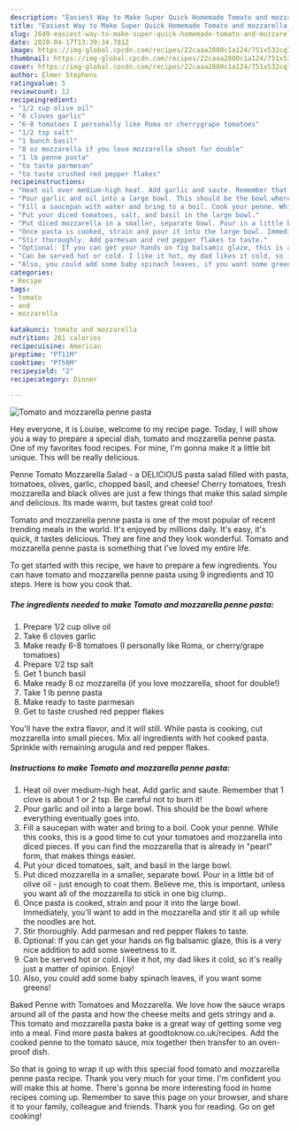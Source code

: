 ```yaml
---
description: "Easiest Way to Make Super Quick Homemade Tomato and mozzarella penne pasta"
title: "Easiest Way to Make Super Quick Homemade Tomato and mozzarella penne pasta"
slug: 2649-easiest-way-to-make-super-quick-homemade-tomato-and-mozzarella-penne-pasta
date: 2020-04-17T13:39:34.781Z
image: https://img-global.cpcdn.com/recipes/22caaa2880c1a124/751x532cq70/tomato-and-mozzarella-penne-pasta-recipe-main-photo.jpg
thumbnail: https://img-global.cpcdn.com/recipes/22caaa2880c1a124/751x532cq70/tomato-and-mozzarella-penne-pasta-recipe-main-photo.jpg
cover: https://img-global.cpcdn.com/recipes/22caaa2880c1a124/751x532cq70/tomato-and-mozzarella-penne-pasta-recipe-main-photo.jpg
author: Elmer Stephens
ratingvalue: 5
reviewcount: 12
recipeingredient:
- "1/2 cup olive oil"
- "6 cloves garlic"
- "6-8 tomatoes I personally like Roma or cherrygrape tomatoes"
- "1/2 tsp salt"
- "1 bunch basil"
- "8 oz mozzarella if you love mozzarella shoot for double"
- "1 lb penne pasta"
- "to taste parmesan"
- "to taste crushed red pepper flakes"
recipeinstructions:
- "Heat oil over medium-high heat. Add garlic and saute. Remember that 1 clove is about 1 or 2 tsp. Be careful not to burn it!"
- "Pour garlic and oil into a large bowl. This should be the bowl where everything eventually goes into."
- "Fill a saucepan with water and bring to a boil. Cook your penne. While this cooks, this is a good time to cut your tomatoes and mozzarella into diced pieces. If you can find the mozzarella that is already in &#34;pearl&#34; form, that makes things easier."
- "Put your diced tomatoes, salt, and basil in the large bowl."
- "Put diced mozzarella in a smaller, separate bowl. Pour in a little bit of olive oil - just enough to coat them. Believe me, this is important, unless you want all of the mozzarella to stick in one big clump.."
- "Once pasta is cooked, strain and pour it into the large bowl. Immediately, you&#39;ll want to add in the mozzarella and stir it all up while the noodles are hot."
- "Stir thoroughly. Add parmesan and red pepper flakes to taste."
- "Optional: If you can get your hands on fig balsamic glaze, this is a very nice addition to add some sweetness to it."
- "Can be served hot or cold. I like it hot, my dad likes it cold, so it&#39;s really just a matter of opinion. Enjoy!"
- "Also, you could add some baby spinach leaves, if you want some greens!"
categories:
- Recipe
tags:
- tomato
- and
- mozzarella

katakunci: tomato and mozzarella 
nutrition: 261 calories
recipecuisine: American
preptime: "PT11M"
cooktime: "PT50M"
recipeyield: "2"
recipecategory: Dinner

---
```



![Tomato and mozzarella penne pasta](https://img-global.cpcdn.com/recipes/22caaa2880c1a124/751x532cq70/tomato-and-mozzarella-penne-pasta-recipe-main-photo.jpg)

Hey everyone, it is Louise, welcome to my recipe page. Today, I will show you a way to prepare a special dish, tomato and mozzarella penne pasta. One of my favorites food recipes. For mine, I'm gonna make it a little bit unique. This will be really delicious.

Penne Tomato Mozzarella Salad - a DELICIOUS pasta salad filled with pasta, tomatoes, olives, garlic, chopped basil, and cheese! Cherry tomatoes, fresh mozzarella and black olives are just a few things that make this salad simple and delicious. Its made warm, but tastes great cold too!

Tomato and mozzarella penne pasta is one of the most popular of recent trending meals in the world. It's enjoyed by millions daily. It's easy, it's quick, it tastes delicious. They are fine and they look wonderful. Tomato and mozzarella penne pasta is something that I've loved my entire life.


To get started with this recipe, we have to prepare a few ingredients. You can have tomato and mozzarella penne pasta using 9 ingredients and 10 steps. Here is how you cook that.

<!--inarticleads1-->

##### The ingredients needed to make Tomato and mozzarella penne pasta:

1. Prepare 1/2 cup olive oil
1. Take 6 cloves garlic
1. Make ready 6-8 tomatoes (I personally like Roma, or cherry/grape tomatoes)
1. Prepare 1/2 tsp salt
1. Get 1 bunch basil
1. Make ready 8 oz mozzarella (if you love mozzarella, shoot for double!)
1. Take 1 lb penne pasta
1. Make ready to taste parmesan
1. Get to taste crushed red pepper flakes


You&#39;ll have the extra flavor, and it will still. While pasta is cooking, cut mozzarella into small pieces. Mix all ingredients with hot cooked pasta. Sprinkle with remaining arugula and red pepper flakes. 

<!--inarticleads2-->

##### Instructions to make Tomato and mozzarella penne pasta:

1. Heat oil over medium-high heat. Add garlic and saute. Remember that 1 clove is about 1 or 2 tsp. Be careful not to burn it!
1. Pour garlic and oil into a large bowl. This should be the bowl where everything eventually goes into.
1. Fill a saucepan with water and bring to a boil. Cook your penne. While this cooks, this is a good time to cut your tomatoes and mozzarella into diced pieces. If you can find the mozzarella that is already in &#34;pearl&#34; form, that makes things easier.
1. Put your diced tomatoes, salt, and basil in the large bowl.
1. Put diced mozzarella in a smaller, separate bowl. Pour in a little bit of olive oil - just enough to coat them. Believe me, this is important, unless you want all of the mozzarella to stick in one big clump..
1. Once pasta is cooked, strain and pour it into the large bowl. Immediately, you&#39;ll want to add in the mozzarella and stir it all up while the noodles are hot.
1. Stir thoroughly. Add parmesan and red pepper flakes to taste.
1. Optional: If you can get your hands on fig balsamic glaze, this is a very nice addition to add some sweetness to it.
1. Can be served hot or cold. I like it hot, my dad likes it cold, so it&#39;s really just a matter of opinion. Enjoy!
1. Also, you could add some baby spinach leaves, if you want some greens!


Baked Penne with Tomatoes and Mozzarella. We love how the sauce wraps around all of the pasta and how the cheese melts and gets stringy and a. This tomato and mozzarella pasta bake is a great way of getting some veg into a meal. Find more pasta bakes at goodtoknow.co.uk/recipes. Add the cooked penne to the tomato sauce, mix together then transfer to an oven-proof dish. 

So that is going to wrap it up with this special food tomato and mozzarella penne pasta recipe. Thank you very much for your time. I'm confident you will make this at home. There's gonna be more interesting food in home recipes coming up. Remember to save this page on your browser, and share it to your family, colleague and friends. Thank you for reading. Go on get cooking!
